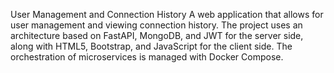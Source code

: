 User Management and Connection History
A web application that allows for user management and viewing connection history. The project uses an architecture based on FastAPI, MongoDB, and JWT for the server side, along with HTML5, Bootstrap, and JavaScript for the client side. The orchestration of microservices is managed with Docker Compose.
